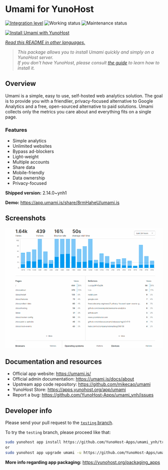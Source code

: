 <!--
N.B.: This README was automatically generated by <https://github.com/YunoHost/apps/tree/master/tools/readme_generator>
It shall NOT be edited by hand.
-->

# Umami for YunoHost

[![Integration level](https://dash.yunohost.org/integration/umami.svg)](https://ci-apps.yunohost.org/ci/apps/umami/) ![Working status](https://ci-apps.yunohost.org/ci/badges/umami.status.svg) ![Maintenance status](https://ci-apps.yunohost.org/ci/badges/umami.maintain.svg)

[![Install Umami with YunoHost](https://install-app.yunohost.org/install-with-yunohost.svg)](https://install-app.yunohost.org/?app=umami)

*[Read this README in other languages.](./ALL_README.md)*

> *This package allows you to install Umami quickly and simply on a YunoHost server.*  
> *If you don't have YunoHost, please consult [the guide](https://yunohost.org/install) to learn how to install it.*

## Overview

Umami is a simple, easy to use, self-hosted web analytics solution. The goal is to provide you with a friendlier, privacy-focused alternative to Google Analytics and a free, open-sourced alternative to paid solutions. Umami collects only the metrics you care about and everything fits on a single page. 

### Features

- Simple analytics
- Unlimited websites
- Bypass ad-blockers
- Light-weight
- Multiple accounts
- Share data
- Mobile-friendly
- Data ownership
- Privacy-focused


**Shipped version:** 2.14.0~ynh1

**Demo:** <https://app.umami.is/share/8rmHaheU/umami.is>

## Screenshots

![Screenshot of Umami](./doc/screenshots/dark.png)

## Documentation and resources

- Official app website: <https://umami.is/>
- Official admin documentation: <https://umami.is/docs/about>
- Upstream app code repository: <https://github.com/mikecao/umami>
- YunoHost Store: <https://apps.yunohost.org/app/umami>
- Report a bug: <https://github.com/YunoHost-Apps/umami_ynh/issues>

## Developer info

Please send your pull request to the [`testing` branch](https://github.com/YunoHost-Apps/umami_ynh/tree/testing).

To try the `testing` branch, please proceed like that:

```bash
sudo yunohost app install https://github.com/YunoHost-Apps/umami_ynh/tree/testing --debug
or
sudo yunohost app upgrade umami -u https://github.com/YunoHost-Apps/umami_ynh/tree/testing --debug
```

**More info regarding app packaging:** <https://yunohost.org/packaging_apps>
